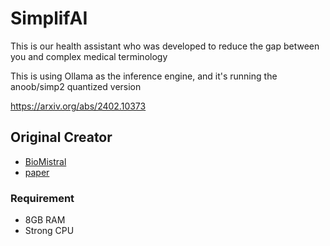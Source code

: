 # SimplifAI

This is our health assistant who was developed to reduce the gap between you and complex medical terminology 

This is using Ollama as the inference engine, and it's running the anoob/simp2 quantized version

https://arxiv.org/abs/2402.10373
## Original Creator

- [BioMistral](https://huggingface.co/BioMistral)
- [paper]( https://arxiv.org/abs/2402.10373)

### Requirement

   - 8GB RAM
   - Strong CPU
   
